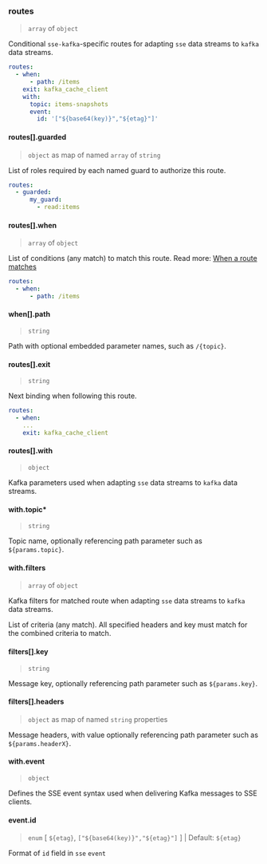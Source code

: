 ### routes

> `array` of `object`

Conditional `sse-kafka`-specific routes for adapting `sse` data streams to `kafka` data streams.

```yaml
routes:
  - when:
      - path: /items
    exit: kafka_cache_client
    with:
      topic: items-snapshots
      event:
        id: '["${base64(key)}","${etag}"]'
```

#### routes[].guarded

> `object` as map of named `array` of `string`

List of roles required by each named guard to authorize this route.

```yaml
routes:
  - guarded:
      my_guard:
        - read:items
```

#### routes[].when

> `array` of `object`

List of conditions (any match) to match this route.
Read more: [When a route matches](../../../../../concepts/bindings.md#when-a-route-matches)

```yaml
routes:
  - when:
      - path: /items
```

#### when[].path

> `string`

Path with optional embedded parameter names, such as `/{topic}`.

#### routes[].exit

> `string`

Next binding when following this route.

```yaml
routes:
  - when:
    ...
    exit: kafka_cache_client
```

#### routes[].with

> `object`

Kafka parameters used when adapting `sse` data streams to `kafka` data streams.

#### with.topic\*

> `string`

Topic name, optionally referencing path parameter such as `${params.topic}`.

#### with.filters

> `array` of `object`

Kafka filters for matched route when adapting `sse` data streams to `kafka` data streams.

List of criteria (any match). All specified headers and key must match for the combined criteria to match.

#### filters[].key

> `string`

Message key, optionally referencing path parameter such as `${params.key}`.

#### filters[].headers

> `object` as map of named `string` properties

Message headers, with value optionally referencing path parameter such as `${params.headerX}`.

#### with.event

> `object`

Defines the SSE event syntax used when delivering Kafka messages to SSE clients.

#### event.id

> `enum` [ `${etag}`, `["${base64(key)}","${etag}"]` ] | Default: `${etag}`

Format of `id` field in `sse` `event`
